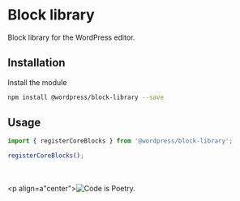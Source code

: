 # Block library

Block library for the WordPress editor.

## Installation

Install the module

```bash
npm install @wordpress/block-library --save
```

## Usage

```js
import { registerCoreBlocks } from '@wordpress/block-library';

registerCoreBlocks();
```

<br/><br/><p align=a"center"><img src="https://s.w.org/style/images/codeispoetry.png?1" alt="Code is Poetry." /></p>
